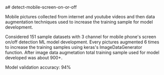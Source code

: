 a# detect-mobile-screen-on-or-off

Mobile pictures collected from internet and youtube videos and then data augmentation techniques used to increase the training sample for model development.

Considered 151 sample datasets with 3 channel for mobile phone's screen on/off detection ML model development.  Every pictures augmented 6 times to increase the training samples using keras's ImageDataGenerator function. After image data augmetation total training sample used for model developed was about 900+.

Model validation accuracy: 94%
